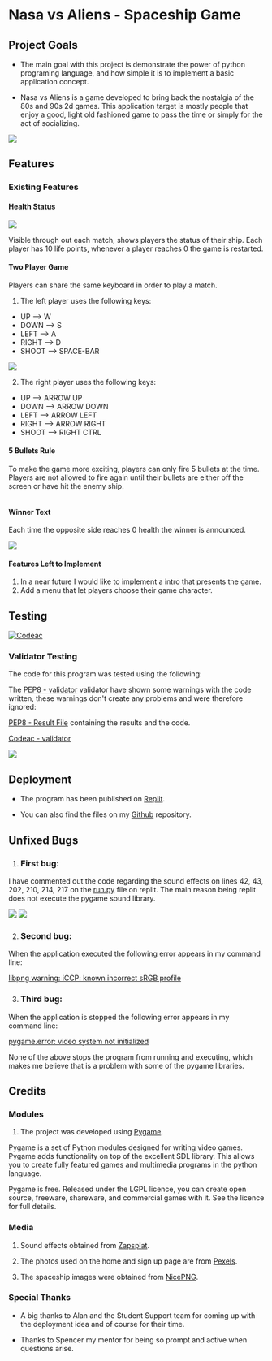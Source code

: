 # Nasa vs Aliens - Spaceship Game

## Project Goals

- The main goal with this project is demonstrate the power of python programing language, and how simple it is to implement a
basic application concept.

- Nasa vs Aliens is a game developed to bring back the nostalgia of the 80s and 90s 2d games. This application target is mostly
people that enjoy a good, light old fashioned game to pass the time or simply for the act of socializing.

<img src="https://github.com/fdasabino/Project_python_mls3/blob/main/Assets/Screenshots/game_screen_shot%20-%20Copy.jpg">

## Features

### Existing Features


#### Health Status

<img src="https://github.com/fdasabino/Project_python_mls3/blob/main/Assets/Screenshots/health_status.jpg">

Visible through out each match, shows players the status of their ship. Each player has 10 life points,
whenever a player reaches 0 the game is restarted.


#### Two Player Game

Players can share the same keyboard in order to play a match.

1. The left player uses the following keys:

-   UP --> W
-   DOWN --> S
-   LEFT --> A
-   RIGHT --> D
-   SHOOT --> SPACE-BAR

<img src="https://github.com/fdasabino/Project_python_mls3/blob/main/Assets/Screenshots/bullets.jpg">

2. The right player uses the following keys:

-   UP --> ARROW UP
-   DOWN --> ARROW DOWN
-   LEFT --> ARROW LEFT
-   RIGHT --> ARROW RIGHT
-   SHOOT --> RIGHT CTRL


#### 5 Bullets Rule

To make the game more exciting, players can only fire 5 bullets at the time. Players are not allowed to
fire again until their bullets are either off the screen or have hit the enemy ship.

<img src="">


#### Winner Text

Each time the opposite side reaches 0 health the winner is announced.

<img src="https://github.com/fdasabino/Project_python_mls3/blob/main/Assets/Screenshots/winner_text.jpg">


#### Features Left to Implement

1. In a near future I would like to implement a intro that presents the game.
2. Add a menu that let players choose their game character.


## Testing

[![Codeac](https://static.codeac.io/badges/2-377614318.svg "Codeac")](https://app.codeac.io/github/fdasabino/Project_python_mls3)


### Validator Testing

The code for this program was tested using the following:

The [PEP8 - validator](http://pep8online.com/) validator have shown some warnings with the code written, these warnings don't create any problems and were therefore ignored:

[PEP8 - Result File](https://github.com/fdasabino/Project_python_mls3/blob/main/Assets/Validating/PEP8.txt) containing the results and the code.


[Codeac - validator](https://app.codeac.io/github/fdasabino/Project_python_mls3)

<img src="https://github.com/fdasabino/Project_python_mls3/blob/main/Assets/Screenshots/checker2.jpg">


## Deployment

- The program has been published on [Replit](https://replit.com/@fdasabino/Projectpythonmls3?v=1).

- You can also find the files on my [Github](https://github.com/fdasabino/Project_python_mls3) repository.

## Unfixed Bugs

1. ### First bug:

I have commented out the code regarding the sound effects on lines 42, 43, 202, 210, 214, 217 on the [run.py](run.py) file on replit.
The main reason being replit does not execute the pygame sound library.

<img src="https://github.com/fdasabino/Project_python_mls3/blob/main/Assets/Screenshots/commented_42%2C43.jpg">
<img src="https://github.com/fdasabino/Project_python_mls3/blob/main/Assets/Screenshots/commented_202%2C%20210%2C%20214%2C%20217.jpg">

2. ### Second bug:

When the application executed the following error appears in my command line:

[libpng warning: iCCP: known incorrect sRGB profile](https://www.google.com/search?q=libpng+warning%3A+iCCP%3A+known+incorrect+sRGB+profile&rlz=1C1CHBD_enSE943SE943&oq=libpng+warning%3A+iCCP%3A+known+incorrect+sRGB+profile&aqs=chrome.0.69i59.615j0j7&sourceid=chrome&ie=UTF-8)


3. ### Third bug:

When the application is stopped the following error appears in my command line:

[pygame.error: video system not initialized](https://www.google.com/search?q=pygame.error%3A+video+system+not+initialized&rlz=1C1CHBD_enSE943SE943&sxsrf=ALeKk00M-Mu0KMq8QHLnGLyoLmtNzf8Vbg%3A1624296425479&ei=6cvQYP7YHKWQrgTq8KCQCw&oq=pygame.error%3A+video+system+not+initialized&gs_lcp=Cgdnd3Mtd2l6EAMyBAgjECcyAggAMgYIABAWEB4yBggAEBYQHjIGCAAQFhAeUIaiAliGogJgv6QCaABwAngAgAF2iAHsAZIBAzAuMpgBAKABAqABAaoBB2d3cy13aXrAAQE&sclient=gws-wiz&ved=0ahUKEwi-8czbn6nxAhUliIsKHWo4CLIQ4dUDCA4&uact=5)

None of the above stops the program from running and executing, which makes me believe that is a problem with some of the pygame libraries.

## Credits

### Modules

1. The project was developed using [Pygame](https://www.pygame.org/news).

Pygame is a set of Python modules designed for writing video games. Pygame adds functionality
on top of the excellent SDL library. This allows you to create fully featured games and multimedia programs in the python language.

Pygame is free. Released under the LGPL licence, you can create open source,
freeware, shareware, and commercial games with it. See the licence for full details.

### Media

1. Sound effects obtained from [Zapsplat](https://www.zapsplat.com).

2. The photos used on the home and sign up page are from [Pexels](https://www.pexels.com/).

3. The spaceship images were obtained from [NicePNG](NicePNG.com).

### Special Thanks

- A big thanks to Alan and the Student Support team for coming up with the deployment idea
and of course for their time.

- Thanks to Spencer my mentor for being so prompt and active when questions arise.